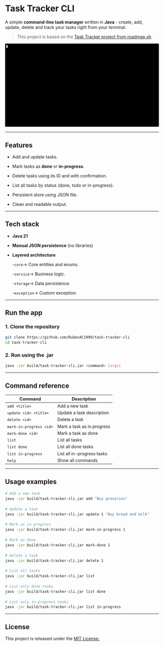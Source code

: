 # Task Tracker CLI

A simple **command-line task manager** written in **Java** - create, add, update, delete and track your tasks right from your terminal.

> This project is based on the [Task Tracker project from roadmap.sh](https://roadmap.sh/projects/task-tracker).

![Task Tracker CLI Demo](assets/demo.gif)

---

## Features

- Add and update tasks.

- Mark tasks as **done** or **in-progress**.

- Delete tasks using its ID and with confirmation.

- List all tasks by status (done, todo or in-progress).

- Persistent store using JSON file.

- Clean and readable output.

---

## Tech stack

- **Java 21**

- **Manual JSON persistence** (no libraries)

- **Layered architecture**
  
  -`core`-> Core entities and enums.
  
  -`service`-> Business logic.
  
  -`storage`-> Data persistence.
  
  -`exception`-> Custom exception.

---

## Run the app

### 1. Clone the repository

```bash
git clone https://github.com/RubenAC1999/task-tracker-cli
cd task-tracker-cli
```

### 2. Run using the .jar

```bash
java -jar build/task-tracker-cli.jar <command> [args]
```

---

## Command reference

| Command                 | Description                |
| ----------------------- | -------------------------- |
| `add <title>`           | Add a new task             |
| `update <id> <title>`   | Update a task description  |
| `delete <id>`           | Delete a task              |
| `mark-in-progress <id>` | Mark a task as in progress |
| `mark-done <id>`        | Mark a task as done        |
| `list`                  | List all tasks             |
| `list done`             | List all done tasks        |
| `list in-progress`      | List all in-progress tasks |
| `help`                  | Show all commands          |

---

## Usage examples

```bash
# Add a new task
java -jar build/task-tracker-cli.jar add "Buy groceries"

# Update a task
java -jar build/task-tracker-cli.jar update 1 "Buy bread and milk"

# Mark as in progress
java -jar build/task-tracker-cli.jar mark-in-progress 1

# Mark as done
java -jar build/task-tracker-cli.jar mark-done 1

# Delete a task
java -jar build/task-tracker-cli.jar delete 1

# List all tasks
java -jar build/task-tracker-cli.jar list

# List only done tasks
java -jar build/task-tracker-cli.jar list done

# List only in-progress tasks
java -jar build/task-tracker-cli.jar list in-progress
```

---

## License

This project is released under the [MIT License.](https://opensource.org/license/mit)



    
